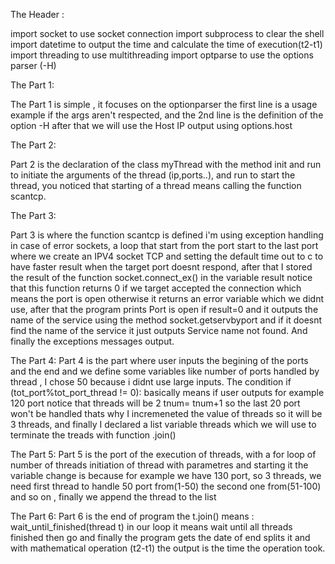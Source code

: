 The Header : 

import socket to use socket connection
import subprocess to clear the shell 
import datetime to output the time and calculate the time of execution(t2-t1)
import threading to use multithreading
import optparse to use the options parser (-H)

The Part 1:

The Part 1 is simple , it focuses on the optionparser the first line is a usage example if the args aren't respected, and the 2nd line
is the definition of the option -H after that we will use the Host IP output using options.host

The Part 2:

Part 2 is the declaration of the class myThread with the method init and run to initiate the arguments of the thread (ip,ports..), and run
to start the thread, you noticed that starting of a thread means calling the function scantcp.

The Part 3:

Part 3 is where the function scantcp is defined i'm using exception handling in case of error sockets, a loop that start from the port start
to the last port where we create an IPV4 socket TCP and setting the default time out to c to have faster result when the target port doesnt 
respond, after that I stored the result of the function socket.connect_ex() in the variable result notice that this  function returns 0 if
we target accepted the connection which means the port is open otherwise it returns an error variable which we didnt use, after that the
program prints Port is open if result=0 and it outputs the name of the service using the method socket.getservbyport and if it doesnt find
the name of the service it just outputs Service name not found.
And finally the exceptions messages output.

The Part 4:
Part 4 is the part where user inputs the begining of the ports and the end and we define some variables like number of ports handled by 
thread , I chose 50 because i didnt use large inputs.
The condition if (tot_port%tot_port_thread != 0):    basically means if user outputs for example 120 port notice that threads will be 2 
                  	tnum= tnum+1
so the last 20 port won't be handled thats why I incremeneted the value of threads so it will be 3 threads, and finally I declared a list 
variable threads which we will use to terminate the treads with function .join()

The Part 5:
Part 5 is the port of the execution of threads, with a for loop of number of threads initiation of thread with parametres and starting it
the variable change is because for example we have 130 port, so 3 threads, we need first thread to handle 50 port from(1-50) the second
one from(51-100) and so on , finally we append the thread to the list

The Part 6:
Part 6 is the end of program the t.join() means : wait_until_finished(thread t) in our loop it means wait until all threads finished then go
and finally the program gets the date of end splits it and with mathematical operation (t2-t1) the output is the time the operation took.
